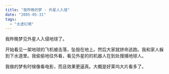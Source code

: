 ```yaml
---
title: "我昨晚的梦 - 外星人入侵"
date: "2005-05-31"
tags: 
  - "太虚幻境"
---
```


我昨晚梦见外星人入侵地球了。

开始看见一架地球的飞机被击落，坠毁在地上。然后大家就拼命逃跑。我和家人躲到下水道里。我偷偷地往外看，看见外星的的机器人在到处搜捕地球人。

我做的梦有时候像看电影，而且效果更逼真。大概是好莱坞大片看多了。
